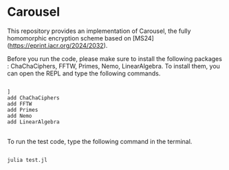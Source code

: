 # Carousel

This repository provides an implementation of Carousel, the fully homomorphic encryption scheme based on [MS24] (https://eprint.iacr.org/2024/2032).

Before you run the code, please make sure to install the following packages : ChaChaCiphers, FFTW, Primes, Nemo, LinearAlgebra.
To install them, you can open the REPL and type the following commands.

<pre>
<code>
]
add ChaChaCiphers
add FFTW
add Primes
add Nemo
add LinearAlgebra
</code>
</pre>

To run the test code, type the following command in the terminal.

<pre>
<code>
julia test.jl
</code>
</pre>
